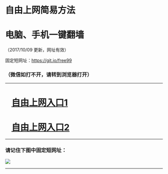 ﻿# 自由上网简易方法

# 电脑、手机一键翻墙

（2017/10/09 更新，网址有效）

固定短网址：https://git.io/free99

### （微信如打不开，请转到浏览器打开）


***





# &nbsp;&nbsp; <a href="http://ft91182955.fwq-tz-1001.info/fwqtz01.html?t=10090012592 " target="_blank">自由上网入口1</a>
# &nbsp;&nbsp; <a href="http://ft2427014409.fwq-tz-1002.info/fwqtz02.html?t=100900117068 " target="_blank">自由上网入口2</a>
***

### 请记住下图中固定短网址：

<img src="https://s3-us-west-2.amazonaws.com/fwq-1001/yjfq-20170905okok.png" /> 


***

